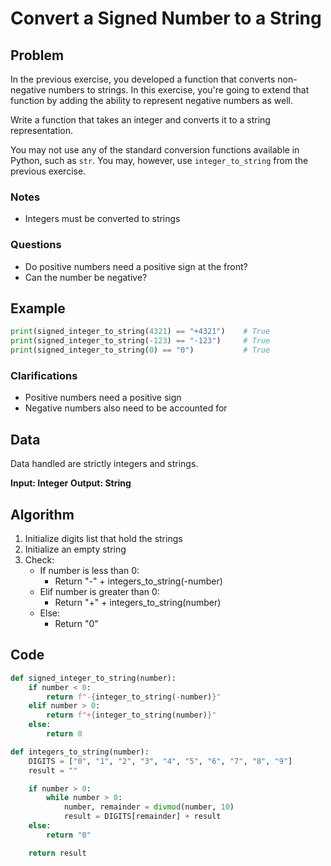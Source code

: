 # Convert a Signed Number to a String
## Problem
In the previous exercise, you developed a function that converts non-negative numbers to strings. In this exercise, you're going to extend that function by adding the ability to represent negative numbers as well.

Write a function that takes an integer and converts it to a string representation.

You may not use any of the standard conversion functions available in Python, such as `str`. You may, however, use `integer_to_string` from the previous exercise.

### Notes
- Integers must be converted to strings

### Questions
- Do positive numbers need a positive sign at the front?
- Can the number be negative?

## Example
```python
print(signed_integer_to_string(4321) == "+4321")    # True
print(signed_integer_to_string(-123) == "-123")     # True
print(signed_integer_to_string(0) == "0")           # True
```

### Clarifications
- Positive numbers need a positive sign
- Negative numbers also need to be accounted for

## Data
Data handled are strictly integers and strings.

**Input: Integer**
**Output: String**

## Algorithm
1. Initialize digits list that hold the strings
2. Initialize an empty string
3. Check:
    - If number is less than 0:
        - Return "-" + integers_to_string(-number)
    - Elif number is greater than 0:
        - Return "+" + integers_to_string(number)
    - Else:
        - Return "0"

## Code
```python
def signed_integer_to_string(number):
    if number < 0:
        return f"-{integer_to_string(-number)}"
    elif number > 0:
        return f"+{integer_to_string(number)}"
    else:
        return 0

def integers_to_string(number):
	DIGITS = ["0", "1", "2", "3", "4", "5", "6", "7", "8", "9"]
	result = ""

	if number > 0:
		while number > 0:
			number, remainder = divmod(number, 10)
			result = DIGITS[remainder] + result
	else:
		return "0"

	return result
```
